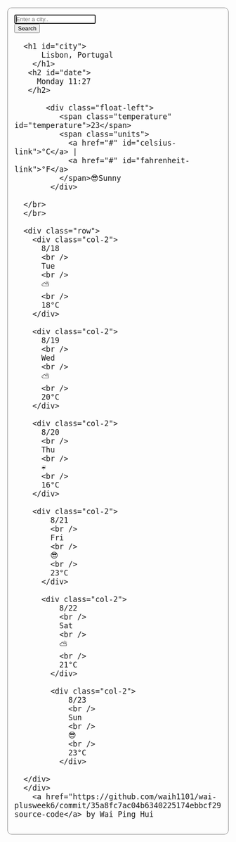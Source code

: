 <!DOCTYPE html>
<html lang="en">
  <head>
    <meta charset="UTF-8" />
    <meta name="viewport" content="width=device-width, initial-scale=1.0" />
    <link
      rel="stylesheet"
      href="https://stackpath.bootstrapcdn.com/bootstrap/4.5.2/css/bootstrap.min.css"
      integrity="sha384-JcKb8q3iqJ61gNV9KGb8thSsNjpSL0n8PARn9HuZOnIxN0hoP+VmmDGMN5t9UJ0Z"
      crossorigin="anonymous"
    />
    <title>Weather App</title>
<style>
        h1 {
        text-align: left;
        font-weight: 400;
        font-family:monospace; 
      }

      .container {
        margin: 0 auto;
        display: block;
        border-color: blue;
        background-color: #fff;
      }
      h2 {
        background: rgb(245, 243, 243);
        font-family: monospace;
        font-size: 15px;
        width: 170px;
      
      }

      p {
        display: inline;
        font-size: 40px;
        font-weight: 30px;
      }

      .weather-app {
        font-family: monospace;
        font-size: 20px;
        margin: 20px auto;
        max-width: 600px;
        padding: 15px;
        border: 1px solid grey;
        border-radius: 10px;
      }

   
      .form {
        border-color: blueviolet;

      }

      .go {
        background-color: lightskyblue;
        border-radius: 5px 5px;

      }

</style>
    
  </head>

  <body>
      <div class="container">
        <div class="weather-app">
          <form class="search-form" id="search-form">
            <div class="row">
              <div class="col-9">
                <input
                  type="search"
                  placeholder="Enter a city.."
                  autofocus="on"
                  autocomplete="off"
                  id="city-input"
                  class="form-control shadow-sm"
                />
              </div>
              <div class="col-3">
                <input
                  type="submit"
                  value="Search"
                  class="form-control btn btn-primary shadow-sm"
                />
              </div>
            </div>
          </form>

      <h1 id="city">
          Lisbon, Portugal
        </h1>
       <h2 id="date">
         Monday 11:27 
       </h2>

           <div class="float-left">
              <span class="temperature" id="temperature">23</span>
              <span class="units">
                <a href="#" id="celsius-link">°C</a> |
                <a href="#" id="fahrenheit-link">°F</a>
              </span>😎Sunny 
            </div>
       
      </br>
      </br>

      <div class="row">
        <div class="col-2">
          8/18
          <br />
          Tue
          <br />
          ⛅
          <br />
          18°C
        </div>

        <div class="col-2">
          8/19
          <br />
          Wed
          <br />
          ⛅
          <br />
          20°C
        </div>

        <div class="col-2">
          8/20
          <br />
          Thu
          <br />
          ☔
          <br />
          16°C
        </div>

        <div class="col-2">
            8/21
            <br />
            Fri
            <br />
            😎
            <br />
            23°C
          </div>

          <div class="col-2">
              8/22
              <br />
              Sat
              <br />
              ⛅
              <br />
              21°C
            </div>

            <div class="col-2">
                8/23
                <br />
                Sun
                <br />
                😎
                <br />
                23°C
              </div>

      </div>
      </div>
        <a href="https://github.com/waih1101/wai-plusweek6/commit/35a8fc7ac04b6340225174ebbcf29bc0e16d3b22">open-source-code</a> by Wai Ping Hui

<script>
    function formatDate(date) {
            let hours = date.getHours();
            if (hours < 10) {
                hours = `0${hours}`;
            }
            let minutes = date.getMinutes();
            if (minutes < 10) {
                minutes = `0${minutes}`;
            }

            let dayIndex = date.getDay();
            let days = [
                "Sunday",
                "Monday",
                "Tuesday",
                "Wednesday",
                "Thursday",
                "Friday",
                "Saturday"
            ];
            let day = days[dayIndex];

            return `${day} ${hours}:${minutes}`;
        }

        function search(event) {
            event.preventDefault();
            let cityElement = document.querySelector("#city");
            let cityInput = document.querySelector("#city-input");
            cityElement.innerHTML = cityInput.value;
        }

        function convertToFahrenheit(event) {
            event.preventDefault();
            let temperatureElement = document.querySelector("#temperature");
            temperatureElement.innerHTML = 66;
        }

        function convertToCelsius(event) {
            event.preventDefault();
            let temperatureElement = document.querySelector("#temperature");
            temperatureElement.innerHTML = 19;
        }

        let dateElement = document.querySelector("#date");
        let currentTime = new Date();
        dateElement.innerHTML = formatDate(currentTime);

        let searchForm = document.querySelector("#search-form");
        searchForm.addEventListener("submit", search);

        let fahrenheitLink = document.querySelector("#fahrenheit-link");
        fahrenheitLink.addEventListener("click", convertToFahrenheit);

        let celsiusLink = document.querySelector("#celsius-link");
        celsiusLink.addEventListener("click", convertToCelsius);

</script>

</body>
</html>
